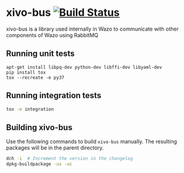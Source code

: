 xivo-bus [![Build Status](https://jenkins.wazo.community/buildStatus/icon?job=xivo-bus)](https://jenkins.wazo.community/job/xivo-bus)
========

xivo-bus is a library used internally in Wazo to communicate with other components
of Wazo using RabbitMQ


Running unit tests
------------------

```
apt-get install libpq-dev python-dev libffi-dev libyaml-dev
pip install tox
tox --recreate -e py37
```

Running integration tests
-------------------------

```sh
tox -e integration
```


Building xivo-bus
-----------------

Use the following commands to build `xivo-bus` manually. The resulting packages will be in the
parent directory.

```sh
dch -i  # Increment the version in the changelog
dpkg-buildpackage -us -uc
```
